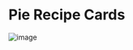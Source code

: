 # Pie Recipe Cards

![image](https://github.com/XINEXPORT/pie-recipe-cards/assets/40744735/6e6b127c-9d93-41a7-a3c4-c1b28ec0226e)

